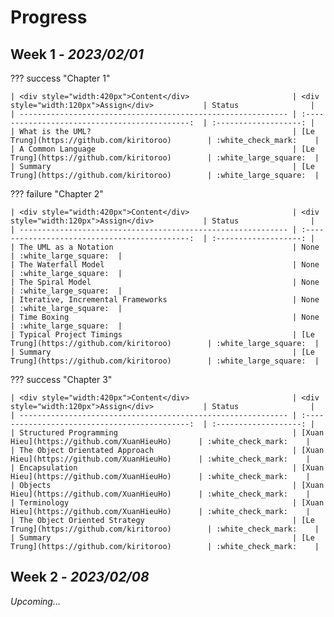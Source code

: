 # Progress

## Week 1 - *2023/02/01*

??? success "Chapter 1"

    | <div style="width:420px">Content</div>                       | <div style="width:120px">Assign</div>           | Status                |
    | ------------------------------------------------------------ | :--------------------------------------------:  | :-------------------: |
    | What is the UML?                                             | [Le Trung](https://github.com/kiritoroo)        | :white_check_mark:    |
    | A Common Language                                            | [Le Trung](https://github.com/kiritoroo)        | :white_large_square:  |
    | Summary                                                      | [Le Trung](https://github.com/kiritoroo)        | :white_large_square:  |

??? failure "Chapter 2"

    | <div style="width:420px">Content</div>                       | <div style="width:120px">Assign</div>           | Status                |
    | ------------------------------------------------------------ | :--------------------------------------------:  | :-------------------: |
    | The UML as a Notation                                        | None                                            | :white_large_square:  |
    | The Waterfall Model                                          | None                                            | :white_large_square:  |
    | The Spiral Model                                             | None                                            | :white_large_square:  |
    | Iterative, Incremental Frameworks                            | None                                            | :white_large_square:  |
    | Time Boxing                                                  | None                                            | :white_large_square:  |
    | Typical Project Timings                                      | [Le Trung](https://github.com/kiritoroo)        | :white_large_square:  |
    | Summary                                                      | [Le Trung](https://github.com/kiritoroo)        | :white_large_square:  |

??? success "Chapter 3"

    | <div style="width:420px">Content</div>                       | <div style="width:120px">Assign</div>           | Status                |
    | ------------------------------------------------------------ | :--------------------------------------------:  | :-------------------: |
    | Structured Programming                                       | [Xuan Hieu](https://github.com/XuanHieuHo)      | :white_check_mark:    |
    | The Object Orientated Approach                               | [Xuan Hieu](https://github.com/XuanHieuHo)      | :white_check_mark:    |
    | Encapsulation                                                | [Xuan Hieu](https://github.com/XuanHieuHo)      | :white_check_mark:    |
    | Objects                                                      | [Xuan Hieu](https://github.com/XuanHieuHo)      | :white_check_mark:    |
    | Terminology                                                  | [Xuan Hieu](https://github.com/XuanHieuHo)      | :white_check_mark:    |
    | The Object Oriented Strategy                                 | [Le Trung](https://github.com/kiritoroo)        | :white_check_mark:    |
    | Summary                                                      | [Le Trung](https://github.com/kiritoroo)        | :white_check_mark:    |

## Week 2 - *2023/02/08*

*Upcoming...*